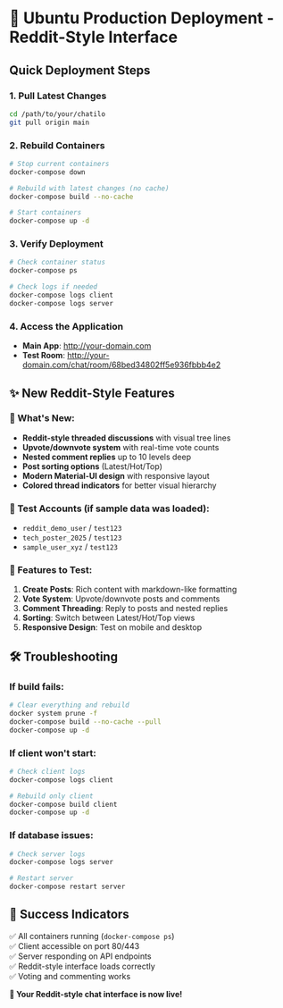 # 🚀 Ubuntu Production Deployment - Reddit-Style Interface

## Quick Deployment Steps

### 1. Pull Latest Changes
```bash
cd /path/to/your/chatilo
git pull origin main
```

### 2. Rebuild Containers
```bash
# Stop current containers
docker-compose down

# Rebuild with latest changes (no cache)
docker-compose build --no-cache

# Start containers
docker-compose up -d
```

### 3. Verify Deployment
```bash
# Check container status
docker-compose ps

# Check logs if needed
docker-compose logs client
docker-compose logs server
```

### 4. Access the Application
- **Main App**: http://your-domain.com
- **Test Room**: http://your-domain.com/chat/room/68bed34802ff5e936fbbb4e2

## ✨ New Reddit-Style Features

### 🎯 What's New:
- **Reddit-style threaded discussions** with visual tree lines
- **Upvote/downvote system** with real-time vote counts  
- **Nested comment replies** up to 10 levels deep
- **Post sorting options** (Latest/Hot/Top)
- **Modern Material-UI design** with responsive layout
- **Colored thread indicators** for better visual hierarchy

### 🧪 Test Accounts (if sample data was loaded):
- `reddit_demo_user` / `test123`
- `tech_poster_2025` / `test123` 
- `sample_user_xyz` / `test123`

### 📱 Features to Test:
1. **Create Posts**: Rich content with markdown-like formatting
2. **Vote System**: Upvote/downvote posts and comments
3. **Comment Threading**: Reply to posts and nested replies
4. **Sorting**: Switch between Latest/Hot/Top views
5. **Responsive Design**: Test on mobile and desktop

## 🛠 Troubleshooting

### If build fails:
```bash
# Clear everything and rebuild
docker system prune -f
docker-compose build --no-cache --pull
docker-compose up -d
```

### If client won't start:
```bash
# Check client logs
docker-compose logs client

# Rebuild only client
docker-compose build client
docker-compose up -d
```

### If database issues:
```bash
# Check server logs
docker-compose logs server

# Restart server
docker-compose restart server
```

## 🎉 Success Indicators

✅ All containers running (`docker-compose ps`)  
✅ Client accessible on port 80/443  
✅ Server responding on API endpoints  
✅ Reddit-style interface loads correctly  
✅ Voting and commenting works  

**🚀 Your Reddit-style chat interface is now live!**
